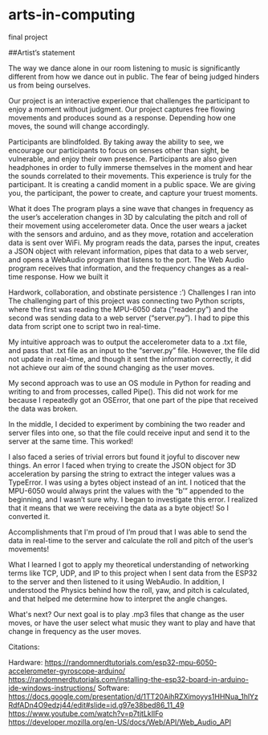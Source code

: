 # arts-in-computing
final project 

##Artist’s statement

The way we dance alone in our room listening to music is significantly different from how we dance out in public. The fear of being judged hinders us from being ourselves. 

Our project is an interactive experience that challenges the participant to enjoy a moment without judgment. Our project captures free flowing movements and produces sound as a response. Depending how one moves, the sound will change accordingly. 

Participants are blindfolded. By taking away the ability to see, we encourage our participants to focus on senses other than sight, be vulnerable, and enjoy their own presence. Participants are also given headphones in order to fully immerse themselves in the moment and hear the sounds correlated to their movements. This experience is truly for the participant. It is creating a candid moment in a public space. We are giving you, the participant, the power to create, and capture your truest moments. 

What it does
The program plays a sine wave that changes in frequency as the user’s acceleration changes in 3D by calculating the pitch and roll of their movement using accelerometer data. Once the user wears a jacket with the sensors and arduino, and as they move, rotation and acceleration data is sent over WiFi. My program reads the data, parses the input, creates a JSON object with relevant information, pipes that data to a web server, and opens a WebAudio program that listens to the port. The Web Audio program receives that information, and the frequency changes as a real-time response.
How we built it

Hardwork, collaboration, and obstinate persistence :’) 
Challenges I ran into
The challenging part of this project was connecting two Python scripts, where the first was reading the MPU-6050 data (“reader.py”) and the second was sending data to a web server (“server.py”). I had to pipe this data from script one to script two in real-time.

My intuitive approach was to output the accelerometer data to a .txt file, and pass that .txt file as an input to the “server.py” file. However, the file did not update in real-time, and though it sent the information correctly, it did not achieve our aim of the sound changing as the user moves.

My second approach was to use an OS module in Python for reading and writing to and from processes, called Pipe(). This did not work for me because I repeatedly got an OSError, that one part of the pipe that received the data was broken. 

In the middle, I decided to experiment by combining the two reader and server files into one, so that the file could receive input and send it to the server at the same time. This worked!

I also faced a series of trivial errors but found it joyful to discover new things. An error I faced when trying to create the JSON object for 3D acceleration by parsing the string to extract the integer values was a TypeError. I was using a bytes object instead of an int. I noticed that the MPU-6050 would always print the values with the “b’” appended to the beginning, and I wasn’t sure why. I began to investigate this error. I realized that it means that we were receiving the data as a byte object! So I converted it.
 
Accomplishments that I'm proud of
I’m proud that I was able to send the data in real-time to the server and calculate the roll and pitch of the user’s movements! 

What I learned
I got to apply my theoretical understanding of networking terms like TCP, UDP, and IP to this project when I sent data from the ESP32 to the server and then listened to it using WebAudio. In addition, I understood the Physics behind how the roll, yaw, and pitch is calculated, and that helped me determine how to interpret the angle changes.

What's next?
Our next goal is to play .mp3 files that change as the user moves, or have the user select what music they want to play and have that change in frequency as the user moves.


Citations: 

Hardware:
https://randomnerdtutorials.com/esp32-mpu-6050-accelerometer-gyroscope-arduino/
https://randomnerdtutorials.com/installing-the-esp32-board-in-arduino-ide-windows-instructions/
Software:
https://docs.google.com/presentation/d/1TT20AihRZXimoyys1HHNua_1hlYzRdfADn4O9edzj44/edit#slide=id.g97e38bed86_11_49
https://www.youtube.com/watch?v=p7tjtLkIlFo
https://developer.mozilla.org/en-US/docs/Web/API/Web_Audio_API


